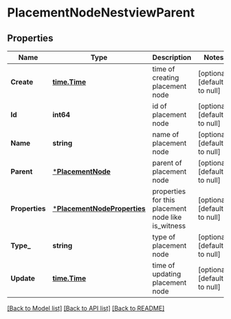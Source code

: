 # PlacementNodeNestviewParent

## Properties
Name | Type | Description | Notes
------------ | ------------- | ------------- | -------------
**Create** | [**time.Time**](time.Time.md) | time of creating placement node | [optional] [default to null]
**Id** | **int64** | id of placement node | [optional] [default to null]
**Name** | **string** | name of placement node | [optional] [default to null]
**Parent** | [***PlacementNode**](PlacementNode.md) | parent of placement node | [optional] [default to null]
**Properties** | [***PlacementNodeProperties**](PlacementNodeProperties.md) | properties for this placement node like is_witness | [optional] [default to null]
**Type_** | **string** | type of placement node | [optional] [default to null]
**Update** | [**time.Time**](time.Time.md) | time of updating placement node | [optional] [default to null]

[[Back to Model list]](../README.md#documentation-for-models) [[Back to API list]](../README.md#documentation-for-api-endpoints) [[Back to README]](../README.md)


